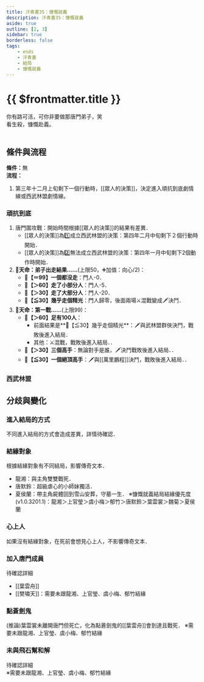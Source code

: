 ```yaml
---
title: 汗青書35：慷慨就義
description: 汗青書35：慷慨就義
aside: true
outline: [2, 3]
sidebar: true
borderless: false
tags:
    - ends
    - 汗青書
    - 結局
    - 慷慨就義
---
```


# {{ $frontmatter.title }}

<EndBackground no=35 title="慷慨就義">
你有路可活，可你非要做那唐門弟子，笑<br>
看生殺，慷慨赴義。<br>
<br>
<!-- 此處因排版, 放入部分空行, 無理由請勿移除 -->
</EndBackground>

## 條件與流程
<b>條件：</b>無<br>
<b>流程：</b><br>
1. 第三年十二月上旬剩下一個行動時，[[眾人的決策]]，決定進入頑抗到底劇情線或西武林盟劇情線。

### 頑抗到底
1. 唐門圍攻戰：開始時間根據[[眾人的決策]]的結果有差異．
   + [[眾人的決策]]為1️⃣成立西武林盟的決策：第四年二月中旬剩下２個行動時開始．
   + [[眾人的決策]]為2️⃣無法成立西武林盟的決策：第四年一月中旬剩下2個動作時開始．
2. **🎲天命：弟子出走結果......**(上限50，➕加值：向心/2)：
   + **🧾【＝99】一個都沒走**：門人-0．
   + **🧾【＞60】走了小部分人**：門人-5．
   + **🧾【＞30】走了大部分人**：門人-20．
   + **🧾【≦30】幾乎走個精光**：門人歸零，後面兩場⚔️混戰變成🗡️決鬥．
3. **🎲天命：第一戰......**(上限99)：
   + **🧾【＞60】足有100人**：
     + 前面結果是**🧾【≦30】幾乎走個精光**：🗡️與武林盟群俠決鬥，戰敗後進入結局．
     + 其他：⚔️混戰，戰敗後進入結局．．
   + **🧾【＞30】三個高手**：無論對手是誰，🗡️決鬥戰敗後進入結局．．
   + **🧾【≦30】一個絕頂高手**：🗡️與[[萬里鵬程]]決鬥，戰敗後進入結局．．


### 西武林盟



## 分歧與變化
### 進入結局的方式
不同進入結局的方式會造成差異，詳情待確認．

### 結緣對象
根據結緣對象有不同結局，影響傳奇文本．
+ <Girl8Icon>龍湘</Girl8Icon>：與主角雙雙戰死．
+ <Girl0Icon>唐默鈴</Girl0Icon>：超級虐心的<Girl0Icon>小師妹</Girl0Icon>獨活．
+ <Girl5Icon>夏侯蘭</Girl5Icon>：帶主角屍體回到雪山安葬，守墓一生．
※慷慨就義結局結緣優先度(v1.0.3201.1)：<Girl8Icon>龍湘</Girl8Icon>＞<Girl4Icon>上官瑩</Girl4Icon>＞<Girl3Icon>虞小梅</Girl3Icon>＞<Girl6Icon>郁竹</Girl6Icon>＞<Girl0Icon>唐默鈴</Girl0Icon>＞<Girl2Icon>葉雲裳</Girl2Icon>＞<Girl7Icon>魏菊</Girl7Icon>＞<Girl5Icon>夏侯蘭</Girl5Icon>

### 心上人
如果沒有結緣對象，在死前會想見心上人，不影響傳奇文本．

### 加入唐門成員
待確認詳細
+ [[葉雲舟]]
+ [[樊嘯天]]：需要未跟<Girl8Icon>龍湘</Girl8Icon>、<Girl4Icon>上官瑩</Girl4Icon>、<Girl3Icon>虞小梅</Girl3Icon>、<Girl6Icon>郁竹</Girl6Icon>結緣

### 點蒼劍鬼
(推論)<Girl2Icon>葉雲裳</Girl2Icon>未離開唐門但死亡，化為點蒼劍鬼的[[葉雲舟]]會到達且戰死．
※需要未跟<Girl8Icon>龍湘</Girl8Icon>、<Girl4Icon>上官瑩</Girl4Icon>、<Girl3Icon>虞小梅</Girl3Icon>、<Girl6Icon>郁竹</Girl6Icon>結緣

### 未與飛石幫和解
待確認詳細<br>
※需要未跟<Girl8Icon>龍湘</Girl8Icon>、<Girl4Icon>上官瑩</Girl4Icon>、<Girl3Icon>虞小梅</Girl3Icon>、<Girl6Icon>郁竹</Girl6Icon>結緣
